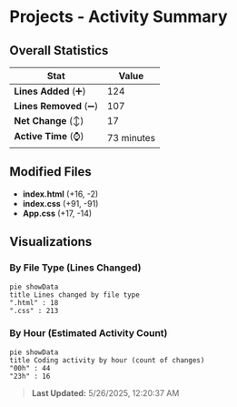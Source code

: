 # Projects - Activity Summary 

## Overall Statistics

| Stat                   | Value                                                             |
| ---------------------- | ----------------------------------------------------------------- |
| **Lines Added** (➕)   | 124                                          |
| **Lines Removed** (➖) | 107                                        |
| **Net Change** (↕)    | 17                |
| **Active Time** (⌚)   | 73 minutes |


## Modified Files
- **index.html** (+16, -2)
- **index.css** (+91, -91)
- **App.css** (+17, -14)

## Visualizations

### By File Type (Lines Changed)

```mermaid
pie showData
title Lines changed by file type
".html" : 18
".css" : 213
```

### By Hour (Estimated Activity Count)

```mermaid
pie showData
title Coding activity by hour (count of changes)
"00h" : 44
"23h" : 16
```


> **Last Updated:** 5/26/2025, 12:20:37 AM